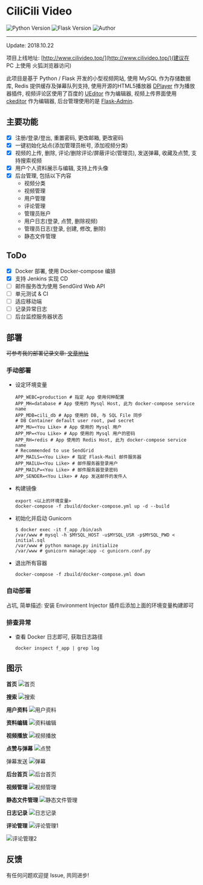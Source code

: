 # CiliCili Video
![Python Version](https://img.shields.io/badge/Python-3.6.3-blue.svg)
![Flask Version](https://img.shields.io/badge/Flask-0.12.2-green.svg)
![Author](https://img.shields.io/badge/Powered%20by-F1renze-blue.svg)

---

Update: 2018.10.22

项目上线地址:  [http://www.cilivideo.top/](http://www.cilivideo.top/)(建议在 PC 上使用 火狐浏览器访问)

此项目是基于 Python / Flask 开发的小型视频网站, 使用 MySQL 作为存储数据库, Redis 提供缓存及弹幕队列支持, 使用开源的HTML5播放器 [DPlayer](https://github.com/MoePlayer/DPlayer) 作为播放器插件, 视频评论区使用了百度的 [UEditor](http://ueditor.baidu.com/website/) 作为编辑器, 视频上传界面使用 [ckeditor](https://ckeditor.com) 作为编辑器, 后台管理使用的是 [Flask-Admin](https://flask-admin.readthedocs.io/en/latest/).

## 主要功能
- [x] 注册/登录/登出, 重置密码, 更改邮箱, 更改密码
- [x] 一键初始化站点(添加管理员帐号, 添加视频分类)
- [x] 视频的上传, 删除, 评论/删除评论/屏蔽评论(管理员), 发送弹幕, 收藏及点赞, 支持搜索视频
- [x] 用户个人资料展示与编辑, 支持上传头像
- [x] 后台管理, 包括以下内容
  - 视频分类
  - 视频管理
  - 用户管理
  - 评论管理
  - 管理员账户
  - 用户日志(登录, 点赞, 删除视频)
  - 管理员日志(登录, 创建, 修改, 删除)
  - 静态文件管理

## ToDo

- [x] Docker 部署, 使用 Docker-compose 编排
- [x] 支持 Jenkins 实现 CD
- [ ] 邮件服务改为使用 SendGird Web API
- [ ] 单元测试 & CI
- [ ] 适应移动端
- [ ] 记录异常日志
- [ ] 后台监控服务器状态

## 部署
~~可参考我的部署记录文章: [文章地址](http://www.f1renze.top/2018/05/17/Flask-Gunicorn-Nginx-%E9%83%A8%E7%BD%B2%E8%AE%B0%E5%BD%95/)~~

### **手动部署**

- 设定环境变量

  ```shell
  APP_WEBC=production # 指定 App 使用何种配置
  APP_MH=database # App 使用的 Mysql Host, 此为 docker-compose service name
  APP_MDB=cili_db # App 使用的 DB, 与 SQL File 同步
  # DB Container default user root, pwd secret
  APP_MU=<You Like> # App 使用的 Mysql 用户
  APP_MP=<You Like> # App 使用的 Mysql 用户的密码
  APP_RH=redis # App 使用的 Redis Host, 此为 docker-compose service name
  # Recommended to use SendGrid
  APP_MAILS=<You Like> # 指定 Flask-Mail 邮件服务器
  APP_MAILU=<You Like> # 邮件服务器登录用户
  APP_MAILP=<You Like> # 邮件服务器登录密码
  APP_SENDER=<You Like> # App 发送邮件的发件人
  ```

- 构建镜像

  ```shell
  export <以上的环境变量>
  docker-compose -f zbuild/docker-compose.yml up -d --build
  ```

- 初始化并启动 Gunicorn

  ```shell
  $ docker exec -it f_app /bin/ash
  /var/www # mysql -h $MYSQL_HOST -u$MYSQL_USR -p$MYSQL_PWD < initial.sql
  /var/www # python manage.py initialize
  /var/www # gunicorn manage:app -c gunicorn.conf.py
  ```

- 退出所有容器

  ```shell
  docker-compose -f zbuild/docker-compose.yml down
  ```

### **自动部署**
占坑, 简单描述: 安装 Environment Injector 插件后添加上面的环境变量构建即可

### **排查异常**

- 查看 Docker 日志即可, 获取日志路径

  ```shell
  docker inspect f_app | grep log
  ```


## 图示

**首页**
![首页](./README_img/index.png)

**搜索**
![搜索](./README_img/search.png)

**用户资料**
![用户资料](./README_img/user_profile.png)

**资料编辑**
![资料编辑](./README_img/user_profile_edit.png)

**视频播放**
![视频播放](./README_img/video.png)

**点赞与弹幕**
![点赞](./README_img/like.png)

弹幕发送
![弹幕](./README_img/danmu.png)

**后台首页**
![后台首页](./README_img/admin_index.png)

**视频管理**
![视频管理](./README_img/admin_video.png)

**静态文件管理**
![静态文件管理](./README_img/admin_static.png)

**日志记录**
![日志记录](./README_img/admin_log.png)

**评论管理**
![评论管理1](./README_img/admin_comment2.png)

![评论管理2](./README_img/admin_comment.png)

## 反馈
有任何问题欢迎提 Issue, 共同进步!